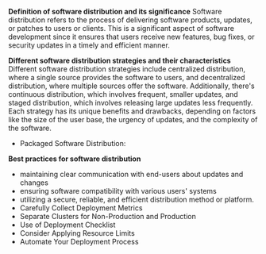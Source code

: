 **Definition of software distribution and its significance**
Software distribution refers to the process of delivering software products, updates, or patches to users or clients. This is a significant aspect of software development since it ensures that users receive new features, bug fixes, or security updates in a timely and efficient manner.

**Different software distribution strategies and their characteristics**
Different software distribution strategies include centralized distribution, where a single source provides the software to users, and decentralized distribution, where multiple sources offer the software. Additionally, there's continuous distribution, which involves frequent, smaller updates, and staged distribution, which involves releasing large updates less frequently. Each strategy has its unique benefits and drawbacks, depending on factors like the size of the user base, the urgency of updates, and the complexity of the software.

- Packaged Software Distribution: 

**Best practices for software distribution**
- maintaining clear communication with end-users about updates and changes
- ensuring software compatibility with various users' systems
- utilizing a secure, reliable, and efficient distribution method or platform. 
- Carefully Collect Deployment Metrics
- Separate Clusters for Non-Production and Production
- Use of Deployment Checklist
- Consider Applying Resource Limits
- Automate Your Deployment Process
